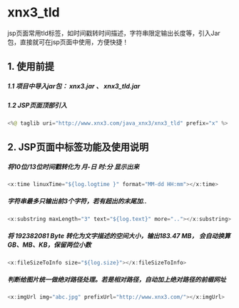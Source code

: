 # xnx3_tld
jsp页面常用tld标签，如时间戳转时间描述，字符串限定输出长度等，引入Jar包，直接就可在jsp页面中使用，方便快捷！

## 1. 使用前提
##### 1.1 项目中导入jar包： xnx3.jar 、 xnx3_tld.jar
##### 1.2 JSP页面顶部引入 
````Java
<%@ taglib uri="http://www.xnx3.com/java_xnx3/xnx3_tld" prefix="x" %>
````


## 2. JSP页面中标签功能及使用说明
##### 将10位/13位时间戳转化为 月-日 时:分 显示出来
````Java
<x:time linuxTime="${log.logtime }" format="MM-dd HH:mm"></x:time>
````

##### 字符串最多只输出前3个字符，若有超出的末尾加..
````Java
<x:substring maxLength="3" text="${log.text}" more=".."></x:substring>
````

##### 将 192382081 Byte 转化为文字描述的空间大小，输出183.47 MB， 会自动换算GB、MB、KB，保留两位小数
````Java
<x:fileSizeToInfo size="${log.size}"></x:fileSizeToInfo>
````

##### 判断给图片统一做绝对路径处理。若是相对路径，自动加上绝对路径的前缀网址
````Java
<x:imgUrl img="abc.jpg" prefixUrl="http://www.xnx3.com/"></x:imgUrl>
````
